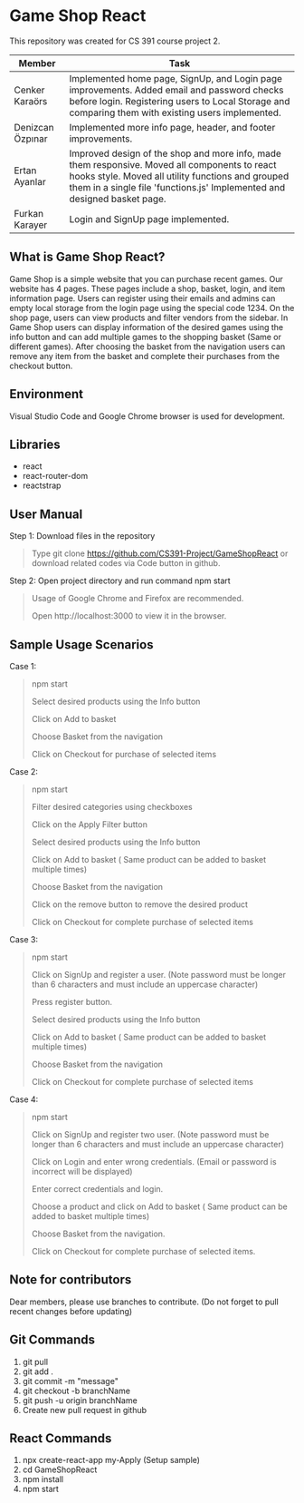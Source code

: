 # Game Shop React

This repository was created for CS 391 course project 2.

| Member | Task |
| ------- | ----- |
| Cenker Karaörs | Implemented home page, SignUp, and Login page improvements. Added email and password checks before login. Registering users to Local Storage and comparing them with existing users implemented.|
| Denizcan Özpınar | Implemented more info page, header, and footer improvements.|
| Ertan Ayanlar | Improved design of the shop and more info, made them responsive. Moved all components to react hooks style. Moved all utility functions and grouped them in a single file 'functions.js' Implemented and designed basket page. |
| Furkan Karayer | Login and SignUp page implemented. |

## What is Game Shop React?

Game Shop is a simple website that you can purchase recent games. Our website has 4 pages. These pages include a shop, basket, login, and item information page. Users can register using their emails and admins can empty local storage from the login page using the special code 1234. On the shop page, users can view products and filter vendors from the sidebar. In Game Shop users can display information of the desired games using the info button and can add multiple games to the shopping basket (Same or different games). After choosing the basket from the navigation users can remove any item from the basket and complete their purchases from the checkout button.

## Environment

Visual Studio Code and Google Chrome browser is used for development.

## Libraries

* react
* react-router-dom
* reactstrap

## User Manual

Step 1:  Download files in the repository

> Type git clone https://github.com/CS391-Project/GameShopReact or download related codes via Code button in github.

Step 2: Open project directory and run command npm start

> Usage of Google Chrome and Firefox are recommended.
>
> Open http://localhost:3000 to view it in the browser.

## Sample Usage Scenarios

Case 1:

> npm start
>
> Select desired products using the Info button
>
> Click on Add to basket
>
> Choose Basket from the navigation
>
> Click on Checkout for purchase of selected items

Case 2:

> npm start
>
> Filter desired categories using checkboxes
>
> Click on the Apply Filter button
>
> Select desired products using the Info button
>
> Click on Add to basket ( Same product can be added to basket multiple times)
>
> Choose Basket from the navigation
>
> Click on the remove button to remove the desired product
>
> Click on Checkout for complete purchase of selected items

Case 3:

> npm start
>
> Click on SignUp and register a user. (Note password must be longer than 6 characters and must include an uppercase character)
>
> Press register button.
>
> Select desired products using the Info button
>
> Click on Add to basket ( Same product can be added to basket multiple times)
>
> Choose Basket from the navigation
>
> Click on Checkout for complete purchase of selected items

Case 4:

> npm start
>
> Click on SignUp and register two user. (Note password must be longer than 6 characters and must include an uppercase character)
>
> Click on Login and enter wrong credentials. (Email or password is incorrect will be displayed)
>
> Enter correct credentials and login.
>
> Choose a product and click on Add to basket ( Same product can be added to basket multiple times)
>
> Choose Basket from the navigation.
>
> Click on Checkout for complete purchase of selected items.


## Note for contributors

Dear members, please use branches to contribute. (Do not forget to pull recent changes before updating)

## Git Commands
1) git pull
2) git add .
3) git commit -m "message"
4) git checkout -b branchName
5) git push -u origin branchName
6) Create new pull request in github

## React Commands
1)  npx create-react-app my-Apply (Setup sample)
2)  cd GameShopReact
3)  npm install
4)  npm start
